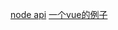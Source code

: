 [node api](https://github.com/Binaryify/NeteaseCloudMusicApi)
[一个vue的例子](https://github.com/leehomeok/Vue-NetEaseCloudMusic)

